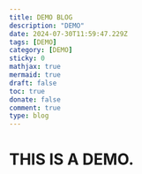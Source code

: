 ```yaml
---
title: DEMO BLOG
description: "DEMO"
date: 2024-07-30T11:59:47.229Z
tags: [DEMO]
category: [DEMO]
sticky: 0
mathjax: true
mermaid: true
draft: false
toc: true
donate: false
comment: true
type: blog
---
```

# THIS IS A DEMO.